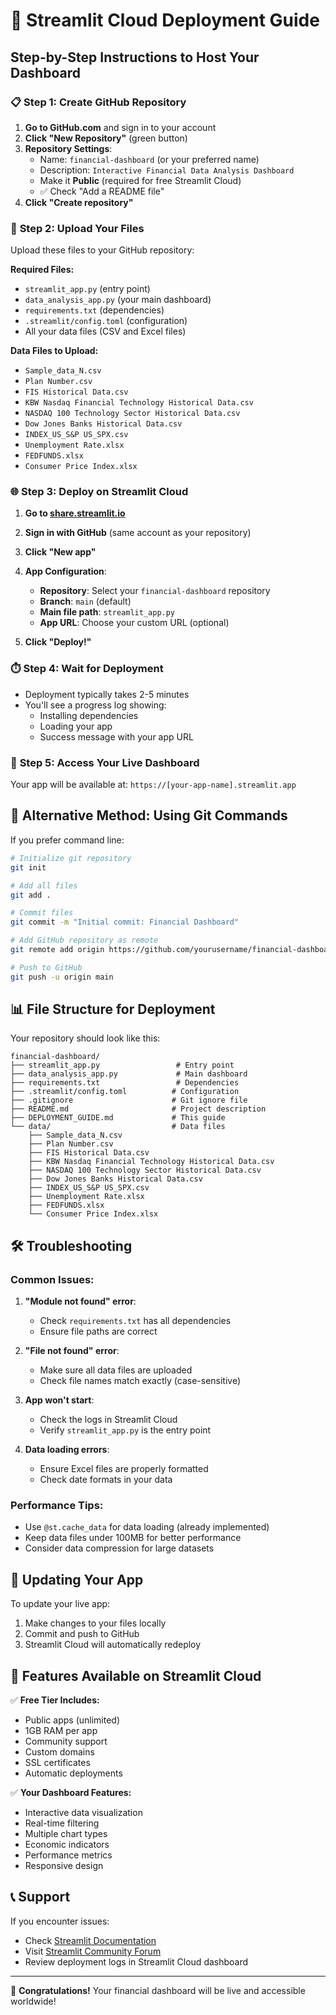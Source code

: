 # 🚀 Streamlit Cloud Deployment Guide

## Step-by-Step Instructions to Host Your Dashboard

### 📋 **Step 1: Create GitHub Repository**

1. **Go to GitHub.com** and sign in to your account
2. **Click "New Repository"** (green button)
3. **Repository Settings**:
   - Name: `financial-dashboard` (or your preferred name)
   - Description: `Interactive Financial Data Analysis Dashboard`
   - Make it **Public** (required for free Streamlit Cloud)
   - ✅ Check "Add a README file"
4. **Click "Create repository"**

### 📁 **Step 2: Upload Your Files**

Upload these files to your GitHub repository:

**Required Files:**
- `streamlit_app.py` (entry point)
- `data_analysis_app.py` (your main dashboard)
- `requirements.txt` (dependencies)
- `.streamlit/config.toml` (configuration)
- All your data files (CSV and Excel files)

**Data Files to Upload:**
- `Sample_data_N.csv`
- `Plan Number.csv`
- `FIS Historical Data.csv`
- `KBW Nasdaq Financial Technology Historical Data.csv`
- `NASDAQ 100 Technology Sector Historical Data.csv`
- `Dow Jones Banks Historical Data.csv`
- `INDEX_US_S&P US_SPX.csv`
- `Unemployment Rate.xlsx`
- `FEDFUNDS.xlsx`
- `Consumer Price Index.xlsx`

### 🌐 **Step 3: Deploy on Streamlit Cloud**

1. **Go to [share.streamlit.io](https://share.streamlit.io)**
2. **Sign in with GitHub** (same account as your repository)
3. **Click "New app"**
4. **App Configuration**:
   - **Repository**: Select your `financial-dashboard` repository
   - **Branch**: `main` (default)
   - **Main file path**: `streamlit_app.py`
   - **App URL**: Choose your custom URL (optional)

5. **Click "Deploy!"**

### ⏱️ **Step 4: Wait for Deployment**

- Deployment typically takes 2-5 minutes
- You'll see a progress log showing:
  - Installing dependencies
  - Loading your app
  - Success message with your app URL

### 🎉 **Step 5: Access Your Live Dashboard**

Your app will be available at:
`https://[your-app-name].streamlit.app`

## 🔧 **Alternative Method: Using Git Commands**

If you prefer command line:

```bash
# Initialize git repository
git init

# Add all files
git add .

# Commit files
git commit -m "Initial commit: Financial Dashboard"

# Add GitHub repository as remote
git remote add origin https://github.com/yourusername/financial-dashboard.git

# Push to GitHub
git push -u origin main
```

## 📊 **File Structure for Deployment**

Your repository should look like this:
```
financial-dashboard/
├── streamlit_app.py                 # Entry point
├── data_analysis_app.py             # Main dashboard
├── requirements.txt                 # Dependencies
├── .streamlit/config.toml          # Configuration
├── .gitignore                      # Git ignore file
├── README.md                       # Project description
├── DEPLOYMENT_GUIDE.md             # This guide
└── data/                           # Data files
    ├── Sample_data_N.csv
    ├── Plan Number.csv
    ├── FIS Historical Data.csv
    ├── KBW Nasdaq Financial Technology Historical Data.csv
    ├── NASDAQ 100 Technology Sector Historical Data.csv
    ├── Dow Jones Banks Historical Data.csv
    ├── INDEX_US_S&P US_SPX.csv
    ├── Unemployment Rate.xlsx
    ├── FEDFUNDS.xlsx
    └── Consumer Price Index.xlsx
```

## 🛠️ **Troubleshooting**

### Common Issues:

1. **"Module not found" error**:
   - Check `requirements.txt` has all dependencies
   - Ensure file paths are correct

2. **"File not found" error**:
   - Make sure all data files are uploaded
   - Check file names match exactly (case-sensitive)

3. **App won't start**:
   - Check the logs in Streamlit Cloud
   - Verify `streamlit_app.py` is the entry point

4. **Data loading errors**:
   - Ensure Excel files are properly formatted
   - Check date formats in your data

### Performance Tips:

- Use `@st.cache_data` for data loading (already implemented)
- Keep data files under 100MB for better performance
- Consider data compression for large datasets

## 🔄 **Updating Your App**

To update your live app:
1. Make changes to your files locally
2. Commit and push to GitHub
3. Streamlit Cloud will automatically redeploy

## 🎯 **Features Available on Streamlit Cloud**

✅ **Free Tier Includes:**
- Public apps (unlimited)
- 1GB RAM per app
- Community support
- Custom domains
- SSL certificates
- Automatic deployments

✅ **Your Dashboard Features:**
- Interactive data visualization
- Real-time filtering
- Multiple chart types
- Economic indicators
- Performance metrics
- Responsive design

## 📞 **Support**

If you encounter issues:
- Check [Streamlit Documentation](https://docs.streamlit.io)
- Visit [Streamlit Community Forum](https://discuss.streamlit.io)
- Review deployment logs in Streamlit Cloud dashboard

---

🎉 **Congratulations!** Your financial dashboard will be live and accessible worldwide!
